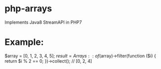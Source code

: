# php-arrays
Implements Java8 StreamAPI in PHP7

# Example:
$array = [0, 1, 2, 3, 4, 5];
$result = Arrays::of($array)->filter(function ($i) {
    return $i % 2 == 0;
})->collect(); // [0, 2, 4]
